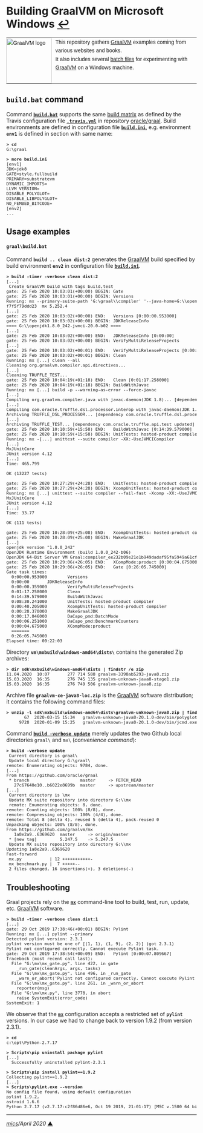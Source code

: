 # <span id="top">Building GraalVM on Microsoft Windows</span> <span style="size:30%;"><a href="README.md">↩</a></span>

<table style="font-family:Helvetica,Arial;font-size:14px;line-height:1.6;">
  <tr>
  <td style="border:0;padding:0 10px 0 0;min-width:120px;"><a href="https://www.graalvm.org/"><img src="https://www.graalvm.org/resources/img/graalvm.png" width="120" alt="GraalVM logo"/></a></td>
  <td style="border:0;padding:0;vertical-align:text-top;">This repository gathers <a href="https://www.graalvm.org/">GraalVM</a> examples coming from various websites and books.<br/>
  It also includes several <a href="https://en.wikibooks.org/wiki/Windows_Batch_Scripting">batch files</a> for experimenting with <a href="https://www.graalvm.org/">GraalVM</a> on a Windows machine.
  </td>
  </tr>
</table>


## `build.bat` command

Command [**`build.bat`**](bin/graal/build.bat) supports the same [build matrix][build_matrix] as defined by the Travis configuration file [**`.travis.yml`**][travis_yml] in repository [oracle/graal][oracle_graal].
Build environments are defined in configuration file [**`build.ini`**](bin/graal/build.ini), e.g. environment **`env1`** is defined in section with same name: 

<pre style="font-size:80%;">
<b>&gt; cd</b>
G:\graal
&nbsp;
<b>&gt; more build.ini</b>
[env1]
JDK=jdk8
GATE=style,fullbuild
PRIMARY=substratevm
DYNAMIC_IMPORTS=
LLVM_VERSION=
DISABLE_POLYGLOT=
DISABLE_LIBPOLYGLOT=
NO_FEMBED_BITCODE=
[env2]
...
</pre>

## <span id="usage_examples">Usage examples</span>

#### `graal\build.bat`

Command **`build .. clean dist:2`** generates the [GraalVM] build specified by build environment **`env2`** in configuration file [**`build.ini`**](bin/graal/build.ini).

<pre style="font-size:80%;">
<b>&gt; build -timer -verbose clean dist:2</b>
[...]
 Create GraalVM build with tags build,test
gate: 25 Feb 2020 10:03:01(+00:00) BEGIN: Gate
gate: 25 Feb 2020 10:03:01(+00:00) BEGIN: Versions
Running: mx --primary-suite-path 'G:\graal\\compiler' '--java-home=G:\\openjdk1.8.0_242-jvmci-20.0-b02' version --oneline
f7f5f79ddd23  mx 5.252.4
[...]
gate: 25 Feb 2020 10:03:02(+00:00) END:   Versions [0:00:00.953000]
gate: 25 Feb 2020 10:03:02(+00:00) BEGIN: JDKReleaseInfo
==== G:\\openjdk1.8.0_242-jvmci-20.0-b02 ====
[...]
gate: 25 Feb 2020 10:03:02(+00:00) END:   JDKReleaseInfo [0:00:00]
gate: 25 Feb 2020 10:03:02(+00:00) BEGIN: VerifyMultiReleaseProjects
[...]
gate: 25 Feb 2020 10:03:02(+00:01) END:   VerifyMultiReleaseProjects [0:00:00.359000]
gate: 25 Feb 2020 10:03:02(+00:01) BEGIN: Clean
Running: mx [...] clean --all
Cleaning org.graalvm.compiler.api.directives...
[...]
Cleaning TRUFFLE_TEST...
gate: 25 Feb 2020 10:04:19(+01:18) END:   Clean [0:01:17.258000]
gate: 25 Feb 2020 10:04:19(+01:18) BEGIN: BuildWithJavac
Running: mx [...] build -p --warning-as-error --force-javac
[...]
Compiling org.graalvm.compiler.java with javac-daemon(JDK 1.8)... [dependency GRAAL_OPTIONS_PROCESSOR updated]
[...]
Compiling com.oracle.truffle.dsl.processor.interop with javac-daemon(JDK 1.8)... [dependency com.oracle.truffle.dsl.processor updated]
Archiving TRUFFLE_DSL_PROCESSOR... [dependency com.oracle.truffle.dsl.processor updated]
[...]
Archiving TRUFFLE_TEST... [dependency com.oracle.truffle.api.test updated]
gate: 25 Feb 2020 10:18:59(+15:58) END:   BuildWithJavac [0:14:39.579000]
gate: 25 Feb 2020 10:18:59(+15:58) BEGIN: UnitTests: hosted-product compiler 
Running: mx -[...] unittest --suite compiler -XX:-UseJVMCICompiler
[...]
MxJUnitCore
JUnit version 4.12
[...]
Time: 465.799

OK (13227 tests)

gate: 25 Feb 2020 10:27:29(+24:28) END:   UnitTests: hosted-product compiler [0:08:30.241000]
gate: 25 Feb 2020 10:27:29(+24:28) BEGIN: XcompUnitTests: hosted-product compiler
Running: mx [...] unittest --suite compiler --fail-fast -Xcomp -XX:-UseJVMCICompiler [...]
MxJUnitCore
JUnit version 4.12
[...]
Time: 33.77

OK (111 tests)

gate: 25 Feb 2020 10:28:09(+25:08) END:   XcompUnitTests: hosted-product compiler [0:00:40.205000]
gate: 25 Feb 2020 10:28:09(+25:08) BEGIN: MakeGraalJDK
[...]
openjdk version "1.8.0_242"
OpenJDK Runtime Environment (build 1.8.0_242-b06)
OpenJDK 64-Bit Server VM Graal:compiler_ee232b09e21e1b949dadaf95fa5949a61cfff0df (build 25.242-b06-jvmci-20.0-b02, compiled mode)
gate: 25 Feb 2020 10:29:06(+26:05) END:   XCompMode:product [0:00:04.675000]
gate: 25 Feb 2020 10:29:06(+26:05) END:   Gate [0:26:05.745000]
Gate task times:
  0:00:00.953000        Versions
  0:00:00       JDKReleaseInfo
  0:00:00.359000        VerifyMultiReleaseProjects
  0:01:17.258000        Clean
  0:14:39.579000        BuildWithJavac
  0:08:30.241000        UnitTests: hosted-product compiler
  0:00:40.205000        XcompUnitTests: hosted-product compiler
  0:00:28.378000        MakeGraalJDK
  0:00:17.846000        DaCapo_pmd:BatchMode
  0:00:06.251000        DaCapo_pmd:BenchmarkCounters
  0:00:04.675000        XCompMode:product
  =======
  0:26:05.745000
Elapsed time: 00:22:03
</pre>

Directory **`vm\mxbuild\windows-amd64\dists\`** contains the generated Zip archives:

<pre style="font-size:80%;">
<b>&gt; dir sdk\mxbuild\windows-amd64\dists | findstr /e zip</b>
11.04.2020  10:07       277 714 588 graalvm-3398ab5293-java8.zip
15.03.2020  16:35       276 745 135 graalvm-unknown-java8-stage1.zip
15.03.2020  16:35       276 749 506 graalvm-unknown-java8.zip
</pre>

Archive file **`graalvm-ce-java8-loc.zip`** is the [GraalVM] software distribution; it contains the following command files:

<pre style="font-size:80%;">
<b>&gt; unzip -l sdk\mxbuild\windows-amd64\dists\graalvm-unknown-java8.zip | findstr cmd</b>
       67  2020-03-15 15:34   graalvm-unknown-java8-20.1.0-dev/bin/polyglot.cmd
     9728  2020-01-09 15:25   graalvm-unknown-java8-20.1.0-dev/bin/jcmd.exe
</pre>

Command [**`build -verbose update`**](bin/graal/build.bat) merely updates the two Github local directories `graal\` and `mx\` (*convenience command*):

<pre style="font-size:80%;">
<b>&gt; build -verbose update</b>
 Current directory is graal\
 Update local directory G:\graal\
remote: Enumerating objects: 9784, done.
[...]
From https://github.com/oracle/graal
 * branch                    master     -> FETCH_HEAD
   27c67640e10..b6022e8699b  master     -> upstream/master
[...]
 Current directory is \mx
 Update MX suite repository into directory G:\\mx
 remote: Enumerating objects: 8, done.
remote: Counting objects: 100% (8/8), done.
remote: Compressing objects: 100% (4/4), done.
remote: Total 8 (delta 4), reused 5 (delta 4), pack-reused 0
Unpacking objects: 100% (8/8), done.
From https://github.com/graalvm/mx
   1a8e2a9..6369620  master     -> origin/master
 * [new tag]         5.247.5    -> 5.247.5
 Update MX suite repository into directory G:\\mx
Updating 1a8e2a9..6369620
Fast-forward
 mx.py           | 12 +++++++++++-
 mx_benchmark.py |  7 +++++--
 2 files changed, 16 insertions(+), 3 deletions(-)
</pre>


## Troubleshooting

Graal projects rely on the [**`mx`**][mx_cli] command-line tool to build, test, run, update, etc. [GraalVM] software.

<pre style="font-size:80%;">
<b>&gt; build -timer -verbose clean dist:1</b>
[...]
gate: 29 Oct 2019 17:38:46(+00:01) BEGIN: Pylint
Running: mx [...] pylint --primary
Detected pylint version: 2.3.1
pylint version must be one of [(1, 1), (1, 9), (2, 2)] (got 2.3.1)
Pylint not configured correctly. Cannot execute Pylint task.
gate: 29 Oct 2019 17:38:54(+00:09) END:   Pylint [0:00:07.809667]
Traceback (most recent call last):
  File "G:\mx\mx_gate.py", line 422, in gate
    _run_gate(cleanArgs, args, tasks)
  File "G:\mx\mx_gate.py", line 496, in _run_gate
    _warn_or_abort('Pylint not configured correctly. Cannot execute Pylint task.', args.strict_mode)
  File "G:\mx\mx_gate.py", line 261, in _warn_or_abort
    reporter(msg)
  File "G:\mx\mx.py", line 3778, in abort
    raise SystemExit(error_code)
SystemExit: 1
</pre>

We observe that the [**`mx`**][mx_cli] configuration accepts a restricted set of **`pylint`** versions. In our case we had to change back to version 1.9.2 (from version 2.3.1).

<pre style="font-size:80%;">
<b>&gt; cd</b>
c:\opt\Python-2.7.17
&nbsp;
<b>&gt; Scripts\pip uninstall package pylint</b>
[...]
  Successfully uninstalled pylint-2.3.1
&nbsp;
<b>&gt; Scripts\pip install pylint==1.9.2</b>
Collecting pylint==1.9.2
[...]
<b>&gt; Scripts\pylint.exe --version</b>
No config file found, using default configuration
pylint 1.9.2,
astroid 1.6.6
Python 2.7.17 (v2.7.17:c2f86d86e6, Oct 19 2019, 21:01:17) [MSC v.1500 64 bit (AMD64)]
</pre>

<!--
## Footnotes

<a name="footnote_01">[1]</a> ***2 GraalVM editions*** [↩](#anchor_01)

<p style="margin:0 0 1em 20px;">
</p>
-->

***

*[mics](https://lampwww.epfl.ch/~michelou/)/April 2020* [**&#9650;**](#top)
<span id="bottom">&nbsp;</span>

<!-- link refs -->

[build_matrix]: https://docs.travis-ci.com/user/build-matrix/
[graalvm]: https://www.graalvm.org/
[mx_cli]: https://github.com/graalvm/mx
[oracle_graal]: https://github.com/oracle/graal
[travis_yml]: https://github.com/oracle/graal/blob/master/.travis.yml
